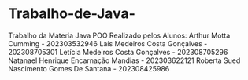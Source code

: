 # Trabalho-de-Java-
Trabalho da Materia Java POO Realizado pelos Alunos:  Arthur Motta Cumming - 202303532946 Laís Medeiros Costa Gonçalves - 202308705301 Letícia Medeiros Costa Gonçalves - 202308705296 Natanael Henrique Encarnação Mandias - 202303622121 Roberta Sued Nascimento Gomes De Santana - 202308425986
